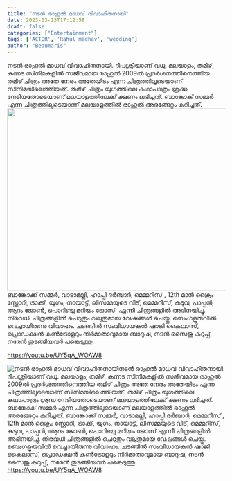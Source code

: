 ```yaml
---
title: "നടൻ രാഹുൽ മാധവ് വിവാഹിതനായി"
date: 2023-03-13T17:12:58
draft: false
categories: ["Entertainment"]
tags: ['ACTOR', 'Rahul madhav', 'wedding']
author: "Beaumaris"
---
```


നടൻ രാഹുൽ മാധവ് വിവാഹിതനായി. ദീപശ്രീയാണ് വധു. മലയാളം, തമിഴ്, കന്നട സിനിമകളിൽ സജീവമായ രാഹുൽ 2009ല്‍ പ്രദര്‍ശനത്തിനെത്തിയ തമിഴ് ചിത്രം അതേ നേരം അതേയിടം എന്ന ചിത്രത്തിലൂടെയാണ് സിനിമയിലെത്തിയത്. തമിഴ് ചിത്രം യുഗത്തിലെ കഥാപാത്രം ശ്രദ്ധ നേടിയതോടെയാണ് മലയാളത്തിലേക്ക് ക്ഷണം ലഭിച്ചത്. ബാങ്കോക് സമ്മർ എന്ന ചിത്രത്തിലൂടെയാണ് മലയാളത്തിൽ രാഹുൽ അരങ്ങേറ്റം കുറിച്ചത്. <img class="size-full wp-image-387483 aligncenter" src="https://cdn.boolokam.com/articles/2023/03/dqdfffggg-1.jpg" alt="" width="750" height="422" /> ബാങ്കോക്ക് സമ്മര്‍, വാടാമല്ലി, ഹാപ്പി ദര്‍ബാര്‍, മെമ്മറീസ് , 12th മാൻ ക്രൈം സ്റ്റോറി, ട്രാക്ക്, യുഗം, നായാട്ട്, ലിസമ്മയുടെ വീട്, മെമ്മറീസ്, കടുവ, പാപ്പന്‍, ആദം ജോണ്‍, പൊറിഞ്ചു മറിയം ജോസ്  എന്നീ ചിത്രങ്ങളില്‍ അഭിനയിച്ചു. നിരവധി ചിത്രങ്ങളില്‍ ചെറുതും വലുതുമായ വേഷങ്ങള്‍ ചെയ്തു. ബെംഗളൂരുവില്‍ വെച്ചായിരുന്നു വിവാഹം. ചടങ്ങില്‍ സംവിധായകന്‍ ഷാജി കൈലാസ്, പ്രൊഡക്ഷന്‍ കണ്‍ട്രോളറും നിര്‍മാതാവുമായ ബാദുഷ, നടന്‍ സൈജു കുറുപ്പ്, നരേന്‍ തുടങ്ങിയവര്‍ പങ്കെടുത്തു.

https://youtu.be/UY5qA_WOAW8


![നടൻ രാഹുൽ മാധവ് വിവാഹിതനായി](https://cdn.boolokam.com/articles/2023/03/dqdfffggg-1.jpg)നടൻ രാഹുൽ മാധവ് വിവാഹിതനായി. ദീപശ്രീയാണ് വധു. മലയാളം, തമിഴ്, കന്നട സിനിമകളിൽ സജീവമായ രാഹുൽ 2009ല്‍ പ്രദര്‍ശനത്തിനെത്തിയ തമിഴ് ചിത്രം അതേ നേരം അതേയിടം എന്ന ചിത്രത്തിലൂടെയാണ് സിനിമയിലെത്തിയത്. തമിഴ് ചിത്രം യുഗത്തിലെ കഥാപാത്രം ശ്രദ്ധ നേടിയതോടെയാണ് മലയാളത്തിലേക്ക് ക്ഷണം ലഭിച്ചത്. ബാങ്കോക് സമ്മർ എന്ന ചിത്രത്തിലൂടെയാണ് മലയാളത്തിൽ രാഹുൽ അരങ്ങേറ്റം കുറിച്ചത്. ബാങ്കോക്ക് സമ്മര്‍, വാടാമല്ലി, ഹാപ്പി ദര്‍ബാര്‍, മെമ്മറീസ് , 12th മാൻ ക്രൈം സ്റ്റോറി, ട്രാക്ക്, യുഗം, നായാട്ട്, ലിസമ്മയുടെ വീട്, മെമ്മറീസ്, കടുവ, പാപ്പന്‍, ആദം ജോണ്‍, പൊറിഞ്ചു മറിയം ജോസ് എന്നീ ചിത്രങ്ങളില്‍ അഭിനയിച്ചു. നിരവധി ചിത്രങ്ങളില്‍ ചെറുതും വലുതുമായ വേഷങ്ങള്‍ ചെയ്തു. ബെംഗളൂരുവില്‍ വെച്ചായിരുന്നു വിവാഹം. ചടങ്ങില്‍ സംവിധായകന്‍ ഷാജി കൈലാസ്, പ്രൊഡക്ഷന്‍ കണ്‍ട്രോളറും നിര്‍മാതാവുമായ ബാദുഷ, നടന്‍ സൈജു കുറുപ്പ്, നരേന്‍ തുടങ്ങിയവര്‍ പങ്കെടുത്തു. https://youtu.be/UY5qA_WOAW8
